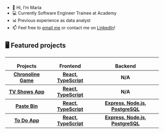 - 👋 Hi, I’m María
- 💻 Currently Software Engineer Trainee at Academy
- 📊 Previous experience as data analyst 
- 📫 Feel free to [email me](mailto:mtens17@gmail.com) or contact me on [LinkedIn](https://www.linkedin.com/in/maria-ten/)!

## 🖥️ Featured projects
<hr>

<table>
  <thead align="center">
    <tr border: none;>
      <td><b>Projects</b></td>
      <td><b>Frontend</b></td>
      <td><b>Backend</b></td>
    </tr>
  </thead>
  <tbody>
    <tbody align="center">
    <tr>
      <td><a href= "https://chronoline-game.netlify.app/" target="_blank"><b>Chronoline Game<b></a></td>
      <td><a href="https://github.com/lsimonar/chronoline"><b>React, TypeScript</b></a></td>
      <td><b>N/A</b></a></td>
    </tr>
  </tbody>
   <tbody align="center">
    <tr>
      <td><a href= "https://tv-shows-project-alli-maria.netlify.app" target="_blank"><b>TV Shows App<b></a></td>
      <td><a href="https://github.com/mariatens/tv-shows-project"><b>React, TypeScript</b></a></td>
      <td><b>N/A</b></a></td>
    </tr>
  </tbody>
  <tbody align="center">
    <tr>     
      <td><a href="https://didier-maria-pastebin.netlify.app" target="_blank"><b>Paste Bin<b></a></td>
      <td><a href="https://github.com/DidierOsindero/paste-bin-frontend"><b>React, TypeScript</b></a></td>
      <td><a href="https://github.com/DidierOsindero/paste-bin-api"><b>Express, Node.js, PostgreSQL</b></a></td>
    </tr>
    <tbody align="center">
    <tr>
       <td><a href="https://mariatens-todo.netlify.app/" target="_blank"><b>To Do App<b></a></td>
      <td><a href="https://github.com/mariatens/todo-front-end"><b>React, TypeScript</b></a></td>
      <td><a href="https://github.com/mariatens/todo-back-end"><b>Express, Node.js, PostgreSQL</b></a></td>
    </tr>
  </tbody>

</table>

<!---
mariatens/mariatens is a ✨ special ✨ repository because its `README.md` (this file) appears on your GitHub profile.
You can click the Preview link to take a look at your changes.
--->

